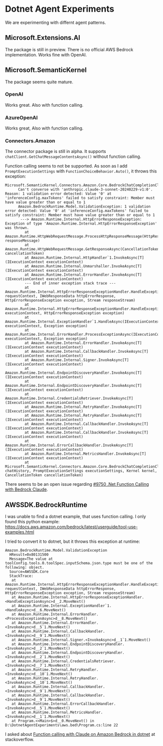 # Dotnet Agent Experiments

We are experimenting with differnt agent patterns.

## Microsoft.Extensions.AI

The package is still in preview. There is no official AWS Bedrock implementation. Works fine with OpenAI.

## Microsoft.SemanticKernel

The package seems quite mature.

### OpenAI

Works great. Also with function calling.

### AzureOpenAI 

Works great, Also with function calling.

### Connectors.Amazon

The connector package is still in alpha. It supports `chatClient.GetChatMessageContentsAsync()` without function calling.

Function calling seems to not be supported. As soon as I add `PromptExecutionSettings` with `FunctionChoiceBehavior.Auto()`, it throws this exception:

```
Microsoft.SemanticKernel.Connectors.Amazon.Core.BedrockChatCompletionClient[0]
      Can't converse with 'anthropic.claude-3-sonnet-20240229-v1:0'. Reason: 1 validation error detected: Value '0' at 'inferenceConfig.maxTokens' failed to satisfy constraint: Member must have value greater than or equal to 1
      Amazon.BedrockRuntime.Model.ValidationException: 1 validation error detected: Value '0' at 'inferenceConfig.maxTokens' failed to satisfy constraint: Member must have value greater than or equal to 1
       ---> Amazon.Runtime.Internal.HttpErrorResponseException: Exception of type 'Amazon.Runtime.Internal.HttpErrorResponseException' was thrown.
         at Amazon.Runtime.HttpWebRequestMessage.ProcessHttpResponseMessage(HttpResponseMessage responseMessage)
         at Amazon.Runtime.HttpWebRequestMessage.GetResponseAsync(CancellationToken cancellationToken)
         at Amazon.Runtime.Internal.HttpHandler`1.InvokeAsync[T](IExecutionContext executionContext)
         at Amazon.Runtime.Internal.Unmarshaller.InvokeAsync[T](IExecutionContext executionContext)
         at Amazon.Runtime.Internal.ErrorHandler.InvokeAsync[T](IExecutionContext executionContext)
         --- End of inner exception stack trace ---
         at Amazon.Runtime.Internal.HttpErrorResponseExceptionHandler.HandleExceptionStream(IRequestContext requestContext, IWebResponseData httpErrorResponse, HttpErrorResponseException exception, Stream responseStream)
         at Amazon.Runtime.Internal.HttpErrorResponseExceptionHandler.HandleExceptionAsync(IExecutionContext executionContext, HttpErrorResponseException exception)
         at Amazon.Runtime.Internal.ExceptionHandler`1.HandleAsync(IExecutionContext executionContext, Exception exception)
         at Amazon.Runtime.Internal.ErrorHandler.ProcessExceptionAsync(IExecutionContext executionContext, Exception exception)
         at Amazon.Runtime.Internal.ErrorHandler.InvokeAsync[T](IExecutionContext executionContext)
         at Amazon.Runtime.Internal.CallbackHandler.InvokeAsync[T](IExecutionContext executionContext)
         at Amazon.Runtime.Internal.Signer.InvokeAsync[T](IExecutionContext executionContext)
         at Amazon.Runtime.Internal.EndpointDiscoveryHandler.InvokeAsync[T](IExecutionContext executionContext)
         at Amazon.Runtime.Internal.EndpointDiscoveryHandler.InvokeAsync[T](IExecutionContext executionContext)
         at Amazon.Runtime.Internal.CredentialsRetriever.InvokeAsync[T](IExecutionContext executionContext)
         at Amazon.Runtime.Internal.RetryHandler.InvokeAsync[T](IExecutionContext executionContext)
         at Amazon.Runtime.Internal.RetryHandler.InvokeAsync[T](IExecutionContext executionContext)
         at Amazon.Runtime.Internal.CallbackHandler.InvokeAsync[T](IExecutionContext executionContext)
         at Amazon.Runtime.Internal.CallbackHandler.InvokeAsync[T](IExecutionContext executionContext)
         at Amazon.Runtime.Internal.ErrorCallbackHandler.InvokeAsync[T](IExecutionContext executionContext)
         at Amazon.Runtime.Internal.MetricsHandler.InvokeAsync[T](IExecutionContext executionContext)
         at Microsoft.SemanticKernel.Connectors.Amazon.Core.BedrockChatCompletionClient.GenerateChatMessageAsync(ChatHistory chatHistory, PromptExecutionSettings executionSettings, Kernel kernel, CancellationToken cancellationToken)
```

There seems to be an open issue regarding [#9750 .Net Function Calling with Bedrock Claude](https://github.com/microsoft/semantic-kernel/issues/9750).

## AWSSDK.BedrockRuntime

I was unable to find a dotnet example, that uses function calling. I only found this python example: <https://docs.aws.amazon.com/bedrock/latest/userguide/tool-use-examples.html>

I tried to convert it to dotnet, but it throws this exception at runtime:

```
Amazon.BedrockRuntime.Model.ValidationException
  HResult=0x80131500
  Message=The value at toolConfig.tools.0.toolSpec.inputSchema.json.type must be one of the following: object.
  Source=AWSSDK.Core
  StackTrace:
   at Amazon.Runtime.Internal.HttpErrorResponseExceptionHandler.HandleExceptionStream(IRequestContext requestContext, IWebResponseData httpErrorResponse, HttpErrorResponseException exception, Stream responseStream)
   at Amazon.Runtime.Internal.HttpErrorResponseExceptionHandler.<HandleExceptionAsync>d__2.MoveNext()
   at Amazon.Runtime.Internal.ExceptionHandler`1.<HandleAsync>d__6.MoveNext()
   at Amazon.Runtime.Internal.ErrorHandler.<ProcessExceptionAsync>d__8.MoveNext()
   at Amazon.Runtime.Internal.ErrorHandler.<InvokeAsync>d__5`1.MoveNext()
   at Amazon.Runtime.Internal.CallbackHandler.<InvokeAsync>d__9`1.MoveNext()
   at Amazon.Runtime.Internal.Signer.<InvokeAsync>d__1`1.MoveNext()
   at Amazon.Runtime.Internal.EndpointDiscoveryHandler.<InvokeAsync>d__2`1.MoveNext()
   at Amazon.Runtime.Internal.EndpointDiscoveryHandler.<InvokeAsync>d__2`1.MoveNext()
   at Amazon.Runtime.Internal.CredentialsRetriever.<InvokeAsync>d__7`1.MoveNext()
   at Amazon.Runtime.Internal.RetryHandler.<InvokeAsync>d__10`1.MoveNext()
   at Amazon.Runtime.Internal.RetryHandler.<InvokeAsync>d__10`1.MoveNext()
   at Amazon.Runtime.Internal.CallbackHandler.<InvokeAsync>d__9`1.MoveNext()
   at Amazon.Runtime.Internal.CallbackHandler.<InvokeAsync>d__9`1.MoveNext()
   at Amazon.Runtime.Internal.ErrorCallbackHandler.<InvokeAsync>d__5`1.MoveNext()
   at Amazon.Runtime.Internal.MetricsHandler.<InvokeAsync>d__1`1.MoveNext()
   at Program.<<Main>$>d__0.MoveNext() in D:\DotnetAgentExperiments\aws.bed\Program.cs:line 22
```

I asked about [Function calling with Claude on Amazon Bedrock in dotnet](https://stackoverflow.com/questions/79397902/function-calling-with-claude-on-amazon-bedrock-in-dotnet) at stackoverflow.
